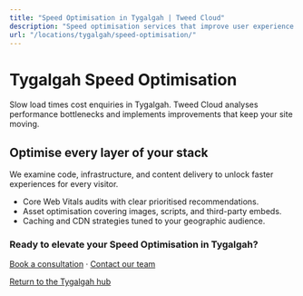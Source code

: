 ```yaml
---
title: "Speed Optimisation in Tygalgah | Tweed Cloud"
description: "Speed optimisation services that improve user experience for Tygalgah visitors."
url: "/locations/tygalgah/speed-optimisation/"
---
```


# Tygalgah Speed Optimisation

Slow load times cost enquiries in Tygalgah. Tweed Cloud analyses performance bottlenecks and implements improvements that keep your site moving.

## Optimise every layer of your stack

We examine code, infrastructure, and content delivery to unlock faster experiences for every visitor.

- Core Web Vitals audits with clear prioritised recommendations.
- Asset optimisation covering images, scripts, and third-party embeds.
- Caching and CDN strategies tuned to your geographic audience.

### Ready to elevate your Speed Optimisation in Tygalgah?

[Book a consultation](/consultation/) · [Contact our team](/contact/)

[Return to the Tygalgah hub](/locations/tygalgah/)

